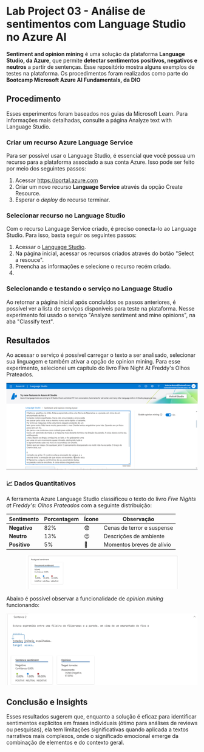 # Lab Project 03 - Análise de sentimentos com Language Studio no Azure AI
**Sentiment and opinion mining** é uma solução da plataforma **Language Studio, da Azure**, que permite **detectar sentimentos positivos, negativos e neutros** a partir de sentenças. Esse repositório mostra alguns exemplos de testes na plataforma. Os procedimentos foram realizados como parte do **Bootcamp Microsoft Azure AI Fundamentals, da DIO**

## Procedimento
Esses experimentos foram baseados nos guias da Microsoft Learn. Para informações mais detalhadas, consulte a página Analyze text with Language Studio.

### Criar um recurso Azure Language Service
Para ser possível usar o Language Studio, é essencial que você possua um recurso para a plataforma associado a sua conta Azure. Isso pode ser feito por meio dos seguintes passos:
1. Acessar https://portal.azure.com
2. Criar um novo recurso **Language Service** através da opção Create Resource.
3. Esperar o *deploy* do recurso terminar.

### Selecionar recurso no Language Studio
Com o recurso Language Service criado, é preciso conecta-lo ao Language Studio. Para isso, basta seguir os seguintes passos:

1. Acessar o [Language Studio](https://language.cognitive.azure.com/home).
2. Na página inicial, acessar os recursos criados através do botão "Select a resouce".
3. Preencha as informações e selecione o recurso recém criado.
4. 
### Selecionando e testando o serviço no Language Studio
Ao retornar a página inicial após concluídos os passos anteriores, é possível ver a lista de serviços disponíveis para teste na plataforma. Nesse experimento foi usado o serviço "Analyze sentiment and mine opinions", na aba "Classify text".

## Resultados
Ao acessar o serviço é possível carregar o texto a ser analisado, selecionar sua linguagem e também ativar a opção de opinion mining. Para esse experimento, selecionei um capítulo do livro Five Night At Freddy's Olhos Prateados. 

<div align="center">
    <img src="readmeFiles/1.png" alt="Language Studio Services" width="800"/>
</div>

### 📈 Dados Quantitativos
A ferramenta Azure Language Studio classificou o texto do livro *Five Nights at Freddy's: Olhos Prateados* com a seguinte distribuição:

| Sentimento | Porcentagem | Ícone | Observação |
|------------|-------------|-------|------------|
| **Negativo** | 82% | 😨 | Cenas de terror e suspense |
| **Neutro** | 13% | 😐 | Descrições de ambiente |
| **Positivo** | 5% | 🙂 | Momentos breves de alívio |

<div align="center">
    <img src="readmeFiles/2.png" alt="Language Studio Services" width="400"/>
</div>

Abaixo é possível observar a funcionalidade de *opinion mining* funcionando:

<div align="center">
    <img src="readmeFiles/3.png" alt="Language Studio Services" width="600"/>
</div>

## Conclusão e Insights
Esses resultados sugerem que, enquanto a solução é eficaz para identificar sentimentos explícitos em frases individuais (ótimo para análises de reviews ou pesquisas), ela tem limitações significativas quando aplicada a textos narrativos mais complexos, onde o significado emocional emerge da combinação de elementos e do contexto geral.
